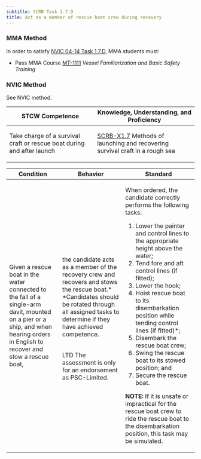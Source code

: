 ```yaml
---
subtitle: SCRB Task 1.7.D 
title: Act as a member of rescue boat crew during recovery
---
```



### MMA Method

In order to satisfy  [NVIC 04-14  Task  1.7.D]({{site.baseurl}}/assets/images/nvic-04-14.pdf), MMA students must:

* Pass MMA Course [MT-1111]( {{site.baseurl}}/courses/MT-1111) *Vessel Familiarization and Basic Safety Training*


### NVIC Method

<a onclick="togglevisibility('nvic_methods')" >See NVIC method.</a>

<div id='nvic_methods' class='hide'>

<table>
<thead>
<tr>
<th class='forty'> STCW Competence </th>
<th class='sixty'> Knowledge, Understanding, and Proficiency </th>
</tr>
</thead>




<tbody>
<tr><td markdown='1'>

Take charge of a survival craft or rescue boat during and after launch

</td><td markdown='1'>

[SCRB-X1.7](../../tables/621.html#SCRB-X1.7) Methods of launching and recovering survival craft in a rough sea

</td></tr>


</tbody>
</table>


<table>
<thead>
<tr><th class='twenty'>  Condition </th><th class='twenty'> Behavior </th><th  class='sixty'>Standard </th></tr>
</thead>
<tbody >



<tr><td markdown='1'>

Given a rescue boat in the water connected to the fall of a single-arm davit, mounted on a pier or a ship, and when hearing orders in English to recover and stow a rescue boat,

</td><td markdown='1'>

the candidate acts as a member of the recovery crew and recovers and stows the rescue boat.* *Candidates should be rotated through all assigned tasks to determine if they have achieved competence.

<br>

<div class="tooltip">LTD
<span class="tooltiptext">
The assessment is only for an endorsement as PSC-Limited.
</span>
</div>


</td><td markdown='1'>

When ordered, the candidate correctly performs the following tasks:

1. Lower the painter and control lines to the appropriate height above the water;
2. Tend fore and aft control lines (if fitted);
3. Lower the hook;
4. Hoist rescue boat to its disembarkation position while tending control lines (if fitted)*;
5. Disembark the rescue boat crew;
6. Swing the rescue boat to its stowed position; and 
7. Secure the rescue boat. 

**NOTE:**  If it is unsafe or impractical for the rescue boat crew to ride the rescue boat to the disembarkation position, this task may be simulated. 

</td></tr>
</tbody>
</table>
</div>
